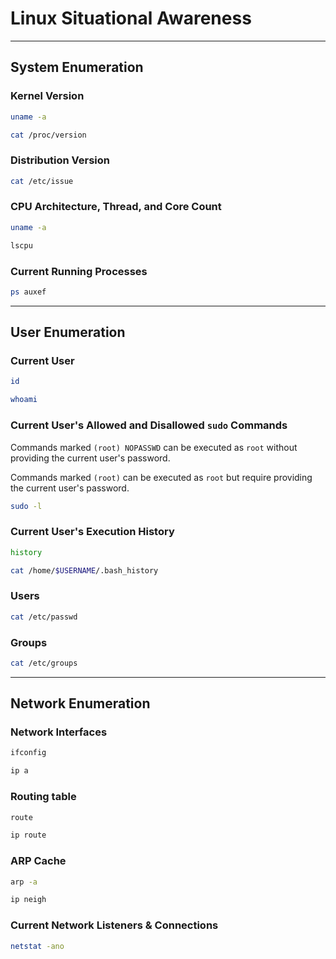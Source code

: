 # Linux Situational Awareness

---

## System Enumeration

### Kernel Version

```bash
uname -a
```

```bash
cat /proc/version
```

### Distribution Version

```bash
cat /etc/issue
```

### CPU Architecture, Thread, and Core Count

```bash
uname -a
```

```bash
lscpu
```

### Current Running Processes

```bash
ps auxef
```

---

## User Enumeration

### Current User

```bash
id
```

```bash
whoami
```

### Current User's Allowed and Disallowed `sudo` Commands

Commands marked `(root) NOPASSWD` can be executed as `root` without providing the current user's password.

Commands marked `(root)` can be executed as `root` but require providing the current user's password.

```bash
sudo -l
```

### Current User's Execution History

```bash
history
```

```bash
cat /home/$USERNAME/.bash_history
```

### Users

```bash
cat /etc/passwd
```

### Groups

```bash
cat /etc/groups
```

---

## Network Enumeration

### Network Interfaces

```bash
ifconfig
```

```bash
ip a
```

### Routing table

```bash
route
```

```bash
ip route
```

### ARP Cache

```bash
arp -a
```

```bash
ip neigh
```

### Current Network Listeners & Connections

```bash
netstat -ano
```
